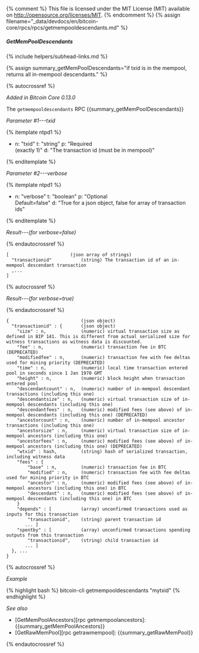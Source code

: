 {% comment %}
This file is licensed under the MIT License (MIT) available on
http://opensource.org/licenses/MIT.
{% endcomment %}
{% assign filename="_data/devdocs/en/bitcoin-core/rpcs/rpcs/getmempooldescendants.md" %}

##### GetMemPoolDescendants
{% include helpers/subhead-links.md %}

{% assign summary_getMemPoolDescendants="if txid is in the mempool, returns all in-mempool descendants." %}

{% autocrossref %}

*Added in Bitcoin Core 0.13.0*

The `getmempooldescendants` RPC {{summary_getMemPoolDescendants}}

*Parameter #1---txid*

{% itemplate ntpd1 %}
- n: "txid"
  t: "string"
  p: "Required<br>(exactly 1)"
  d: "The transaction id (must be in mempool)"

{% enditemplate %}

*Parameter #2---verbose*

{% itemplate ntpd1 %}
- n: "verbose"
  t: "boolean"
  p: "Optional<br>Default=false"
  d: "True for a json object, false for array of transaction ids"

{% enditemplate %}

*Result---(for verbose=false)*

{% endautocrossref %}

    [                       (json array of strings)
      "transactionid"           (string) The transaction id of an in-mempool descendant transaction
      ,...
    ]

{% autocrossref %}

*Result---(for verbose=true)*

{% endautocrossref %}

    {                           (json object)
      "transactionid" : {       (json object)
        "size" : n,             (numeric) virtual transaction size as defined in BIP 141. This is different from actual serialized size for witness transactions as witness data is discounted.
        "fee" : n,              (numeric) transaction fee in BTC (DEPRECATED)
        "modifiedfee" : n,      (numeric) transaction fee with fee deltas used for mining priority (DEPRECATED)
        "time" : n,             (numeric) local time transaction entered pool in seconds since 1 Jan 1970 GMT
        "height" : n,           (numeric) block height when transaction entered pool
        "descendantcount" : n,  (numeric) number of in-mempool descendant transactions (including this one)
        "descendantsize" : n,   (numeric) virtual transaction size of in-mempool descendants (including this one)
        "descendantfees" : n,   (numeric) modified fees (see above) of in-mempool descendants (including this one) (DEPRECATED)
        "ancestorcount" : n,    (numeric) number of in-mempool ancestor transactions (including this one)
        "ancestorsize" : n,     (numeric) virtual transaction size of in-mempool ancestors (including this one)
        "ancestorfees" : n,     (numeric) modified fees (see above) of in-mempool ancestors (including this one) (DEPRECATED)
        "wtxid" : hash,         (string) hash of serialized transaction, including witness data
        "fees" : {
            "base" : n,         (numeric) transaction fee in BTC
            "modified" : n,     (numeric) transaction fee with fee deltas used for mining priority in BTC
            "ancestor" : n,     (numeric) modified fees (see above) of in-mempool ancestors (including this one) in BTC
            "descendant" : n,   (numeric) modified fees (see above) of in-mempool descendants (including this one) in BTC
        }
        "depends" : [           (array) unconfirmed transactions used as inputs for this transaction
            "transactionid",    (string) parent transaction id
           ... ]
        "spentby" : [           (array) unconfirmed transactions spending outputs from this transaction
            "transactionid",    (string) child transaction id
           ... ]
      }, ...
    }

{% autocrossref %}

*Example*

{% highlight bash %}
bitcoin-cli getmempooldescendants "mytxid"
{% endhighlight %}

*See also*

* [GetMemPoolAncestors][rpc getmempoolancestors]: {{summary_getMemPoolAncestors}}
* [GetRawMemPool][rpc getrawmempool]: {{summary_getRawMemPool}}

{% endautocrossref %}
